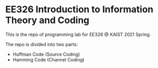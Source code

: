 # EE326 Introduction to Information Theory and Coding

This is the repo of programming lab for EE326 @ KAIST 2021 Spring. 

The repo is divided into two parts:
- Huffman Code (Source Coding)
- Hamming Code (Channel Coding)
